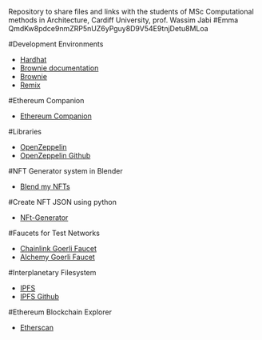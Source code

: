 
Repository to share files and links with the students of MSc Computational methods in Architecture, Cardiff University, prof. Wassim Jabi
#Emma
QmdKw8pdce9nmZRP5nUZ6yPguy8D9V54E9tnjDetu8MLoa


#Development Environments

- [Hardhat](https://hardhat.org/hardhat-network/docs/overview) 
- [Brownie documentation](https://brownie.readthedocs.io/en/latest/index)
- [Brownie](https://github.com/eth-brownie/brownie)
- [Remix](https://remix.ethereum.org/)

#Ethereum Companion
- [Ethereum Companion](https://athenslab.github.io/Ethereum-Companion/)

#Libraries
- [OpenZeppelin](https://openzeppelin.org/docs/latest/getting-started/installation/)
- [OpenZeppelin Github](https://github.com/OpenZeppelin/openzeppelin-contracts)


#NFT Generator system in Blender
- [Blend my NFTs](https://github.com/torrinworx/Blend_My_NFTs)

#Create NFT JSON using python
- [NFt-Generator](https://github.com/Jon-Becker/nft-generator-py)

#Faucets for Test Networks
- [Chainlink Goerli Faucet](https://faucets.chain.link/)
- [Alchemy Goerli Faucet](https://goerlifaucet.com/)

#Interplanetary Filesystem
- [IPFS](https://ipfs.tech/)
- [IPFS Github](https://github.com/ipfs/go-ipfs)

#Ethereum Blockchain Explorer
- [Etherscan](https://etherscan.io/)





